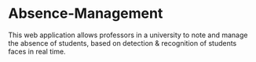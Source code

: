 # Absence-Management
This web application allows professors in a university to note and manage the absence of students, based on detection &amp; recognition of students faces in real time.
